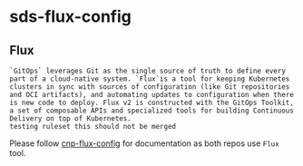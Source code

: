 # sds-flux-config

## Flux

    `GitOps` leverages Git as the single source of truth to define every part of a cloud-native system. `Flux`is a tool for keeping Kubernetes clusters in sync with sources of configuration (like Git repositories and OCI artifacts), and automating updates to configuration when there is new code to deploy. Flux v2 is constructed with the GitOps Toolkit, a set of composable APIs and specialized tools for building Continuous Delivery on top of Kubernetes.
    testing ruleset this should not be merged



Please follow [cnp-flux-config](https://github.com/hmcts/cnp-flux-config) for documentation as both repos use `Flux` tool.  
